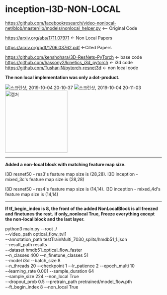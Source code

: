 # inception-I3D-NON-LOCAL

https://github.com/facebookresearch/video-nonlocal-net/blob/master/lib/models/nonlocal_helper.py <-- Original Code

https://arxiv.org/abs/1711.07971 <- Non Local Papers

https://arxiv.org/pdf/1706.03762.pdf <-Cited Papers


https://github.com/kenshohara/3D-ResNets-PyTorch <- base code
https://github.com/hassony2/kinetics_i3d_pytorch <- i3d code
https://github.com/Tushar-N/pytorch-resnet3d <- non local code

**The non local implementation was only a dot-product.**

![스크린샷, 2019-10-04 20-10-37](https://user-images.githubusercontent.com/33244972/66203450-5a645400-e6e3-11e9-92f5-a9fe439a18fb.png)
![스크린샷, 2019-10-04 20-11-03](https://user-images.githubusercontent.com/33244972/66203446-5801fa00-e6e3-11e9-8766-91c76140bf2f.png)
<img width="200" alt="캡처" src="https://user-images.githubusercontent.com/33244972/66208762-d913be00-e6f0-11e9-8515-c792b8b1e6db.PNG">

***

**Added a non-local block with matching feature map size.**

I3D resnet50 - res3's feature map size is (28,28). I3D inception - mixed_3c's feature map size is (28,28)

I3D resnet50 - res4's feature map size is (14,14). I3D inception - mixed_4d's feature map size is (14,14)



***

**If tf_begin_index is 8, the front of the added NonLocalBlock is all freezed and finetunes the rest.**
**if only_nonlocal True,  Freeze everything except the non-local block and the last layer.**


python3 main.py --root ./ \
        --video_path optical_flow_tvl1 \
        --annotation_path testTrainMulti_7030_splits/hmdb51_1.json \
        --result_path results \
        --dataset hmdb51_optical_flow_faster \
        --n_classes 400 --n_finetune_classes 51 \
        --model i3d --batch_size 8 \
        --n_threads 20 --checkpoint 1 --lr_patience 2 --epoch_multi 10 \
        --learning_rate 0.001 --sample_duration 64 \
        --sample_size 224 --non_local True \
        --dropout_prob 0.5 --pretrain_path pretrained/model_flow.pth \
        --ft_begin_index 8 --non_local True
